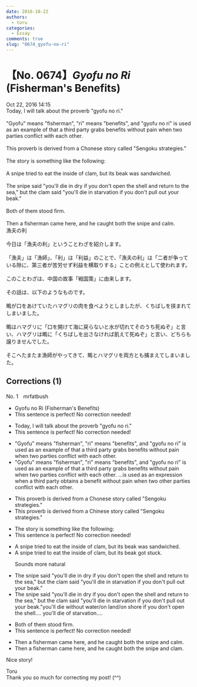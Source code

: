 ```yaml
---
date: 2016-10-22
authors:
  - toru
categories:
  - Essay
comments: true
slug: "0674_gyofu-no-ri"
---
```


# 【No. 0674】<strong><em>Gyofu no Ri</strong></em> (Fisherman's Benefits)
<div class="date">Oct 22, 2016 14:15</div>
<div id="post"><div id="body_show_ori">
Today, I will talk about the proverb "gyofu no ri."<br/><br/>"Gyofu" means "fisherman", "ri" means "benefits", and "gyofu no ri" is used as an example of that a third party grabs benefits without pain when two parties conflict with each other.<br/><br/>This proverb is derived from a Chonese story called "Sengoku strategies."<br/><br/>The story is something like the following:<br/><br/>A snipe tried to eat the inside of clam, but its beak was sandwiched.<br/><br/>The snipe said "you'll die in dry if you don't open the shell and return to the sea," but the clam said "you'll die in starvation if you don't pull out your beak."<br/><br/>Both of them stood firm.<br/><br/>Then a fisherman came here, and he caught both the snipe and calm.
</div></div>

<!-- more -->

<div id="post_ja"><div id="body_show_mo">
漁夫の利<br/><br/>今日は「漁夫の利」ということわざを紹介します。<br/><br/>「漁夫」は「漁師」、「利」は「利益」のことで、「漁夫の利」は「二者が争っている隙に、第三者が苦労せず利益を横取りする」ことの例えとして使われます。<br/><br/>このことわざは、中国の故事「戦国策」に由来します。<br/><br/>その話は、以下のようなものです。<br/><br/>鴫が口をあけていたハマグリの肉を食べようとしましたが、くちばしを挟まれてしまいました。<br/><br/>鴫はハマグリに「口を開けて海に戻らないと水が切れてそのうち死ぬぞ」と言い、ハマグリは鴫に「くちばしを出さなければ飢えて死ぬぞ」と言い、どちらも譲りませんでした。<br/><br/>そこへたまたま漁師がやってきて、鴫とハマグリを両方とも捕まえてしまいました。
</div></div>

## Corrections (1)
<div id="block"><div class="first_name"> No. 1　<span class="just_name">mrfatbush</span></div><div id="block2">
<ul class="correction_field">
<li class="incorrect">Gyofu no Ri (Fisherman's Benefits)</li>
<li class="corrected perfect">This sentence is perfect! No correction needed!</li>
</ul>
<ul class="correction_field">
<li class="incorrect">Today, I will talk about the proverb "gyofu no ri."</li>
<li class="corrected perfect">This sentence is perfect! No correction needed!</li>
</ul>
<ul class="correction_field">
<li class="incorrect">"Gyofu" means "fisherman", "ri" means "benefits", and "gyofu no ri" is used as an example of that a third party grabs benefits without pain when two parties conflict with each other.</li>
<li class="corrected correct">
"Gyofu" means "fisherman", "ri" means "benefits", and "gyofu no ri" is used as an example of that a third party grabs benefits without pain when two parties conflict with each other. ...is used as an expression when a third party obtains a benefit without pain when two other parties conflict with each other. 
</li>
</ul>
<ul class="correction_field">
<li class="incorrect">This proverb is derived from a Chonese story called "Sengoku strategies."</li>
<li class="corrected correct">
This proverb is derived from a Chinese story called "Sengoku strategies."
</li>
</ul>
<ul class="correction_field">
<li class="incorrect">The story is something like the following:</li>
<li class="corrected perfect">This sentence is perfect! No correction needed!</li>
</ul>
<ul class="correction_field">
<li class="incorrect">A snipe tried to eat the inside of clam, but its beak was sandwiched.</li>
<li class="corrected correct">
A snipe tried to eat the inside of clam, but its beak got stuck.
<p class="correction_comment">Sounds more natural</p>
</li>
</ul>
<ul class="correction_field">
<li class="incorrect">The snipe said "you'll die in dry if you don't open the shell and return to the sea," but the clam said "you'll die in starvation if you don't pull out your beak."</li>
<li class="corrected correct">
The snipe said "you'll die in dry if you don't open the shell and return to the sea," but the clam said "you'll die in starvation if you don't pull out your beak."you'll die without water/on land/on shore if you don't open the shell.... you'll die of starvation....
</li>
</ul>
<ul class="correction_field">
<li class="incorrect">Both of them stood firm.</li>
<li class="corrected perfect">This sentence is perfect! No correction needed!</li>
</ul>
<ul class="correction_field">
<li class="incorrect">Then a fisherman came here, and he caught both the snipe and calm.</li>
<li class="corrected correct">
Then a fisherman came here, and he caught both the snipe and clam.
</li>
</ul>
<p class="comment_small">
 Nice story!
</p>

</div><div class="name"><span class="just_name">Toru</span><br>
Thank you so much for correcting my post! (^^)
</div>
</div>
